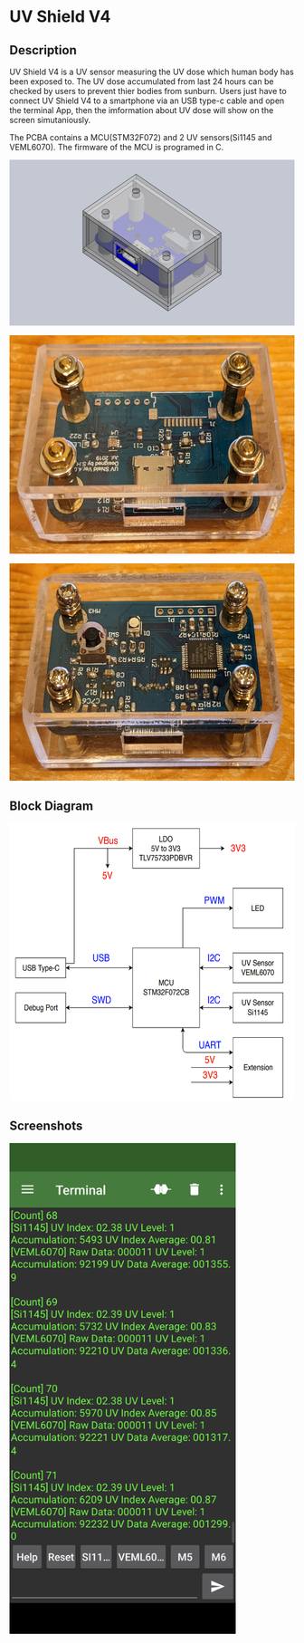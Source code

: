 # UV Shield V4

## Description
UV Shield V4 is a UV sensor measuring the UV dose which human body has been exposed to.
The UV dose accumulated from last 24 hours can be checked by users to prevent thier bodies from sunburn.
Users just have to connect UV Shield V4 to a smartphone via an USB type-c cable and open the terminal App, then the imformation about UV dose will show on the screen simutaniously.
  
  
The PCBA contains a MCU(STM32F072) and 2 UV sensors(Si1145 and VEML6070). The firmware of the MCU is programed in C.
  
  
  
<img src="https://github.com/foreveryang1993/UV_Shield_V4/blob/main/Readme/Assembly.JPG" width="600" height="293" alt="Assembly"/><br/>
  
  
<img src="https://github.com/foreveryang1993/UV_Shield_V4/blob/main/Readme/UV%20Shield%20V4_Top.jpg" width="600" height="386" alt="UV Shield V4_Top"/><br/>
  
  
<img src="https://github.com/foreveryang1993/UV_Shield_V4/blob/main/Readme/UV%20Shield%20V4_Bottom.jpg" width="600" height="384" alt="UV Shield V4_Bottom"/><br/>
  
  
## Block Diagram
  
  
<img src="https://github.com/foreveryang1993/UV_Shield_V4/blob/main/Readme/Block%20Diagram.png" width="600" height="490" alt="Block Diagram"/><br/>
  
  
## Screenshots
  
  
<img src="https://github.com/foreveryang1993/UV_Shield_V4/blob/main/Readme/Screenshot.png" width="400" height="867" alt="Screenshot"/><br/>
